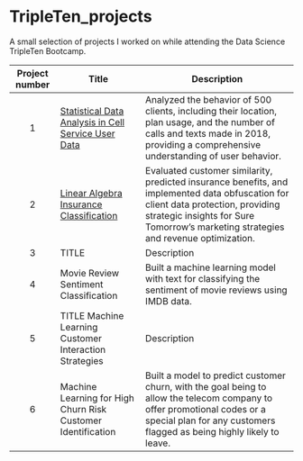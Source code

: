# TripleTen_projects
A small selection of projects I worked on while attending the Data Science TripleTen Bootcamp.


| Project number | Title | Description |
| :-----------: | ----------- |----------- |
| 1 |  [Statistical Data Analysis in Cell Service User Data](https://github.com/Jackson-Dana/Data_projects_TripleTen/tree/main/01-SDA_project) | Analyzed the behavior of 500 clients, including their location, plan usage, and the number of calls and texts made in 2018, providing a comprehensive understanding of user behavior.  |
| 2 | [Linear Algebra Insurance Classification]([https://github.com/zarina-perez/TripleTen_projects/tree/main/02-EDA_project](https://github.com/Jackson-Dana/Data_projects_TripleTen/tree/main/02-linear_algebra)) | Evaluated customer similarity, predicted insurance benefits, and implemented data obfuscation for client data protection, providing strategic insights for Sure Tomorrow’s marketing strategies and revenue optimization. |
| 3 | TITLE | Description |
| 4 | Movie Review Sentiment Classification | Built a machine learning model with text for classifying the sentiment of movie reviews using IMDB data. |
| 5 | TITLE Machine Learning Customer Interaction Strategies | Description  |
| 6 | Machine Learning for High Churn Risk Customer Identification | Built a model to predict customer churn, with the goal being to allow the telecom company to offer promotional codes or a special plan for any customers flagged as being highly likely to leave. |
